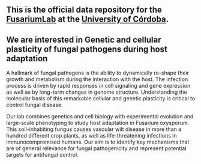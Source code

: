 ## This is the official data repository for the [FusariumLab](https://www.uco.es/FusariumLab/) at the [University of Córdoba](https://www.uco.es). 
## We are interested in Genetic and cellular plasticity of fungal pathogens during host adaptation

A hallmark of fungal pathogens is the ability to dynamically re-shape their growth and metabolism during the interaction with the host. The infection process is driven by rapid responses in cell signaling and gene expression as well as by long-term changes in genome structure. Understanding the molecular basis of this remarkable cellular and genetic plasticity is critical to control fungal disease.

Our lab combines genetics and cell biology with experimental evolution and large-scale phenotyping to study host adaptation in Fusarium oxysporum. This soil-inhabiting fungus causes vascular wilt disease in more than a hundred different crop plants, as well as life-threatening infections in immunocompromised humans. Our aim is to identify key mechanisms that are of general relevance for fungal pathogenicity and represent potential targets for antifungal control.
<!---
FusariumLab/FusariumLab is a ✨ special ✨ repository because its `README.md` (this file) appears on your GitHub profile.
You can click the Preview link to take a look at your changes.
--->
